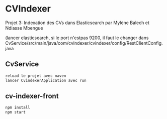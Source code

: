 # CVIndexer
Projet 3: Indexation des CVs dans Elasticsearch par Mylène Balech et Ndiasse Mbengue

(lancer elasticsearch, si le port n'estpas 9200, il faut le changer dans CvService/src/main/java/com/cvindexer/cvindexer/config/RestClientConfig.java 
## CvService 
```sh
reload le projet avec maven 
lancer CvindexerApplication avec run
```

## cv-indexer-front
```sh
npm install
npm start 
```
